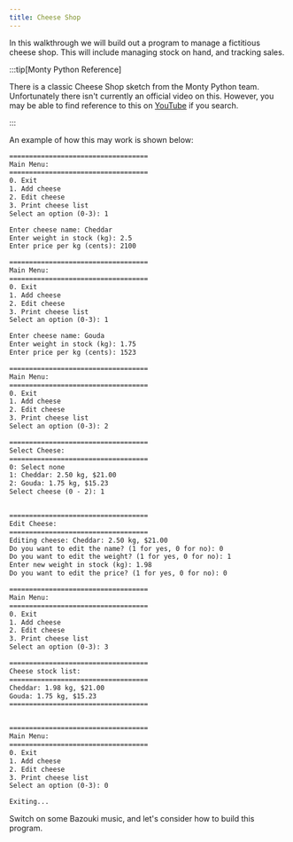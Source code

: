 ```yaml
---
title: Cheese Shop
---
```


In this walkthrough we will build out a program to manage a fictitious cheese shop. This will include managing stock on hand, and tracking sales.

:::tip[Monty Python Reference]

There is a classic Cheese Shop sketch from the Monty Python team. Unfortunately there isn't currently an official video on this. However, you may be able to find reference to this on [YouTube](https://www.youtube.com/results?search_query=cheese+shop+sketch+monty+python) if you search.

:::

An example of how this may work is shown below:

```txt
===================================
Main Menu:
===================================
0. Exit
1. Add cheese
2. Edit cheese
3. Print cheese list
Select an option (0-3): 1

Enter cheese name: Cheddar
Enter weight in stock (kg): 2.5
Enter price per kg (cents): 2100

===================================
Main Menu:
===================================
0. Exit
1. Add cheese
2. Edit cheese
3. Print cheese list
Select an option (0-3): 1

Enter cheese name: Gouda
Enter weight in stock (kg): 1.75
Enter price per kg (cents): 1523

===================================
Main Menu:
===================================
0. Exit
1. Add cheese
2. Edit cheese
3. Print cheese list
Select an option (0-3): 2

===================================
Select Cheese:
===================================
0: Select none
1: Cheddar: 2.50 kg, $21.00
2: Gouda: 1.75 kg, $15.23
Select cheese (0 - 2): 1


===================================
Edit Cheese:
===================================
Editing cheese: Cheddar: 2.50 kg, $21.00
Do you want to edit the name? (1 for yes, 0 for no): 0
Do you want to edit the weight? (1 for yes, 0 for no): 1
Enter new weight in stock (kg): 1.98
Do you want to edit the price? (1 for yes, 0 for no): 0

===================================
Main Menu:
===================================
0. Exit
1. Add cheese
2. Edit cheese
3. Print cheese list
Select an option (0-3): 3

===================================
Cheese stock list:
===================================
Cheddar: 1.98 kg, $21.00
Gouda: 1.75 kg, $15.23
===================================


===================================
Main Menu:
===================================
0. Exit
1. Add cheese
2. Edit cheese
3. Print cheese list
Select an option (0-3): 0

Exiting...
```

Switch on some Bazouki music, and let's consider how to build this program.
